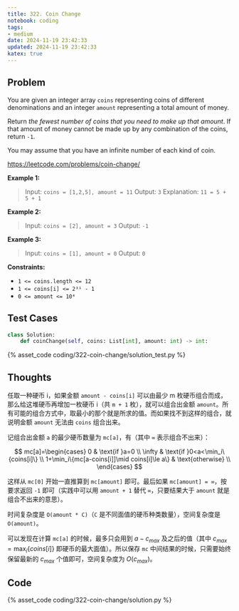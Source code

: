 ```yaml
---
title: 322. Coin Change
notebook: coding
tags:
- medium
date: 2024-11-19 23:42:33
updated: 2024-11-19 23:42:33
katex: true
---
```

## Problem

You are given an integer array `coins` representing coins of different denominations and an integer `amount` representing a total amount of money.

Return _the fewest number of coins that you need to make up that amount_. If that amount of money cannot be made up by any combination of the coins, return `-1`.

You may assume that you have an infinite number of each kind of coin.

<https://leetcode.com/problems/coin-change/>

**Example 1:**

> Input: `coins = [1,2,5], amount = 11`
> Output: `3`
> Explanation: `11 = 5 + 5 + 1`

**Example 2:**

> Input: `coins = [2], amount = 3`
> Output: `-1`

**Example 3:**

> Input: `coins = [1], amount = 0`
> Output: `0`

**Constraints:**

- `1 <= coins.length <= 12`
- `1 <= coins[i] <= 2³¹ - 1`
- `0 <= amount <= 10⁴`

## Test Cases

``` python
class Solution:
    def coinChange(self, coins: List[int], amount: int) -> int:
```

{% asset_code coding/322-coin-change/solution_test.py %}

## Thoughts

任取一种硬币 i，如果金额 `amount - coins[i]` 可以由最少 m 枚硬币组合而成，那么给这堆硬币再增加一枚硬币 i（共 `m + 1` 枚），就可以组合出金额 `amount`。所有可能的组合方式中，取最小的那个就是所求的值。而如果找不到这样的组合，就说明金额 `amount` 无法由 `coins` 组合出来。

记组合出金额 `a` 的最少硬币数量为 `mc[a]`，有（其中 `∞` 表示组合不出来）：

$$
mc[a]=\begin{cases}
  0 & \text{if }a=0 \\
  \infty & \text{if }0<a<\min_i\{coins[i]\} \\
  1+\min_i\{mc[a-coins[i]]\mid coins[i]\le a\} & \text{otherwise} \\
\end{cases}
$$

这样从 `mc[0]` 开始一直推算到 `mc[amount]` 即可。最后如果 `mc[amount] = ∞`，按要求返回 `-1` 即可（实践中可以用 `amount + 1` 替代 `∞`，只要结果大于 `amount` 就是组合不出来的意思）。

时间复杂度是 `O(amount * C)`（`C` 是不同面值的硬币种类数量），空间复杂度是 `O(amount)`。

可以发现在计算 `mc[a]` 的时候，最多只会用到 $a-c_{max}$ 及之后的值（其中 $c_{max}=\max_i\{coins[i]\}$ 即硬币的最大面值）。所以保存 `mc` 中间结果的时候，只需要始终保留最新的 $c_{max}$ 个值即可，空间复杂度为 $O(c_{max})$。

## Code

{% asset_code coding/322-coin-change/solution.py %}
